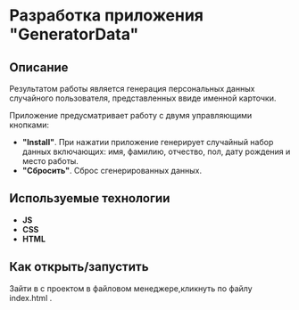 # Разработка приложения **"GeneratorData"**

## Описание

Результатом работы является генерация персональных данных случайного пользователя, представленных ввиде именной карточки.

Приложение предусматривает работу с двумя управляющими кнопками:

 * **"Install"**. При нажатии приложение генерирует случайный набор данных включающих: имя, фамилию, отчество, пол, дату рождения и место работы.
 * **"Сбросить"**. Сброс сгенерированных данных.
  
## Используемые технологии

* **JS**
* **CSS**
* **HTML**

## Как открыть/запустить

Зайти в с проектом в файловом менеджере,кликнуть по файлу index.html .
